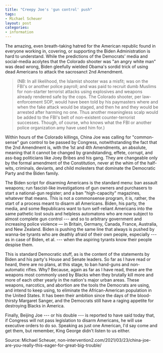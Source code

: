 ```yaml
---
title: "Creepy Joe's 'gun control' push"
tags:
- Michael Scheuer
layout: post
categories:
- information
---
```


The amazing, even breath-taking hatred for the American republic found in everyone working in, covering, or supporting the Biden Administration is hard to understand. While the predictions of the Democrats' media and social-media acolytes that the Colorado shooter was "an angry white man" was dead wrong, Biden gleefully wielded Obama's sordid trick of using dead Americans to attack the sacrosanct 2nd Amendment.

> (NB: In all likelihood, the Islamist shooter was a misfit; was on the FBI's or another police payroll; and was paid to recruit dumb Muslims for non-starter terrorist attacks using explosives and weapons already rendered safe by the cops. The Colorado shooter, per law-enforcement SOP, would have been told by his paymasters where and when the fake attack would be staged, and then he and they would be arrested after harming no one. Thus another meaningless scalp would be added to the FBI's belt of non-existent counter-terrorist successes. Though, of course, who knows what the FBI or another police organization amy have used him for.)

Within hours of the  Colorado killings, China Joe was calling for "common-sense" gun control to be passed by Congress, notwithstanding the fact that the 2nd Amendment is, with the 1st and 4th Amendments, an absolute, meaning that it cannot be changed by grandstanding, effete, corrupt, and ass-bag politicians like Joey Bribes and his gang. They are changeable only by the formal amendment of the Constitution, never at the whim of the half-wits, criminals, deviants, and child molesters that dominate the Democratic Party and the Biden family.

The Biden script for disarming Americans is the standard menu: ban assault weapons; run fascist-like investigations of gun owners and purchasers to start a national-gun register; and a ban "high-capacity" magazines, whatever that means. This is not a commonsense program, it is, rather, the start of a process meant to disarm all Americans. Biden, his party, the media, and some Republicans want to turn self-reliant Americans into the same pathetic lost souls and helpless automatons who are now subject to almost complete gun control --- and so to arbitrary government and increasing police violence — in Britain, Germany, Canada, France, Australia, and New Zealand. Biden is pushing the same line that always is pushed by wanna-be tyrants who are deathly afraid of their own people, especially --- as in case of Biden, et al. --- when the aspiring tyrants know their people despise them.

This is standard Democratic stuff, as is the content of the statements by Biden and his party's House and Senate leaders. So far as I have read or heard, there are no plans, at this stage, to ban hand-guns and non-automatic rifles. Why? Because, again as far as I have read, these are the weapons most commonly used by Blacks when they brutally kill more  and more of each other yearly in the nation's major urban areas. These weapons, narcotics, and abortion are the tools the Democrats are using, and intend to keep using, to eliminate the African-American population in the United States. It has been their ambition since the days of the blood-thirsty Margaret Sanger, and the Democrats still have a raging appetite for destroying Blacks in America.

Finally, Beijing Joe --- or his double --- is reported to have said today that, if Congress will not pass legislation to disarm Americans, he will use executive orders to do so. Speaking as just one American, I'd say come and get them, but remember, King George didn't listen to us either.

Source: Michael Scheuer, non-intervention2.com/2021/03/23/china-joe-are-you-really-this-eager-for-great-big-trouble/
